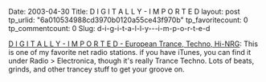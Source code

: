 Date: 2003-04-30
Title: D I G I T A L L Y - I M P O R T E D
layout: post
tp_urlid: "6a010534988cd3970b0120a55ce43f970b"
tp_favoritecount: 0
tp_commentcount: 0
Slug: d-i-g-i-t-a-l-l-y---i-m-p-o-r-t-e-d

<a href="http://pri.kts-af.net/redir/index.pls?esid=7fc508b02c77a012236d300a57b71590&amp;url_no=3&amp;client_id=7&amp;uid=68efed4d03ec7e45fd3978262c107180&amp;clicksrc=xml">D I G I T A L L Y - I M P O R T E D - European Trance, Techno, Hi-NRG</a>: This is one of my favorite net radio stations. if you have iTunes, you can find it under Radio &gt; Electronica, though it&#39;s really Trance Techno. Lots of beats, grinds, and other trancey stuff to get your groove on.
